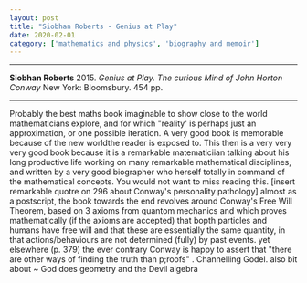 ```yaml
---
layout: post
title: "Siobhan Roberts - Genius at Play"
date: 2020-02-01
category: ['mathematics and physics', 'biography and memoir']
---
```


***
<b>Siobhan Roberts</b> 2015. _Genius at Play.  The curious Mind of John Horton Conway_ New York: Bloomsbury. 454 pp.

***


Probably the best maths book imaginable to show close to the world mathematicians explore, and for which "reality' is perhaps just an approximation, or one possible iteration. A very good book is memorable because of the new worldthe reader is exposed to. This then is a very very very good book because it is a remarkable matematiciian talking about his long productive life working on many remarkable mathematical disciplines, and written by a very good biographer who herself totally in command of the mathematical concepts. You would not want to miss reading this.
[insert remarkable quotre on 296 about Conway's personality pathology]
almost as a postscript, the book towards the end revolves around Conway's Free Will Theorem, based on 3 axioms from quantom mechanics and which proves mathematically (if the axioms are accepted) that bopth particles and humans have free will and that these are essentially the same quantity, in that actions/behaviours are not determined (fully) by past events.
yet elsewhere (p. 379) the ever contrary Conway is happy to assert that "there are other ways of finding the truth than p;roofs" . Channelling Godel.
also bit about ~ God does geometry and the Devil algebra
